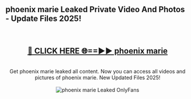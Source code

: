 <h2>phoenix marie Leaked Private Video And Photos - Update Files 2025!</h2>
<br>
<div align="center">
<h2><a href="https://betterlinks.top/A2PfLJ" rel="nofollow">🔴 CLICK HERE 🌐==►► phoenix marie</a></h2>
<br>
Get phoenix marie leaked all content. Now you can access all videos and pictures of phoenix marie. New Updated Files 2025!
<br>
<br>
<a href="https://betterlinks.top/A2PfLJ" rel="nofollow" data-target="animated-image.originalLink"><img src="https://i.imgur.com/dJHk4Zq.gif" alt="phoenix marie Leaked  OnlyFans" style="max-width: 100%; display: inline-block;" data-target="animated-image.originalImage"></a>
</div>
<br>